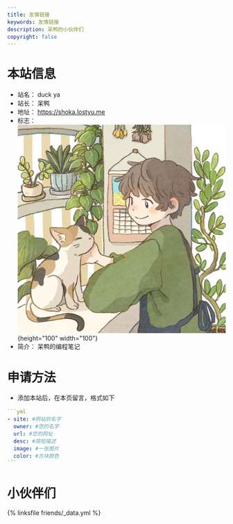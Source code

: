 ```yaml
---
title: 友情链接
keywords: 友情链接
description: 呆鸭的小伙伴们
copyright: false
---
```


# 本站信息

- 站名： duck ya
- 站长： 呆鸭
- 地址： https://shoka.lostyu.me
- 标志： ![呆鸭](/images/avatar.jpg){height="100" width="100"}
- 简介： 呆鸭的编程笔记

# 申请方法

- 添加本站后，在本页留言，格式如下

````yml
```yml
- site: #网站的名字
  owner: #您的名字
  url: #您的网址
  desc: #简短描述
  image: #一张图片
  color: #方块颜色
```
````

# 小伙伴们

{% linksfile friends/_data.yml %}
